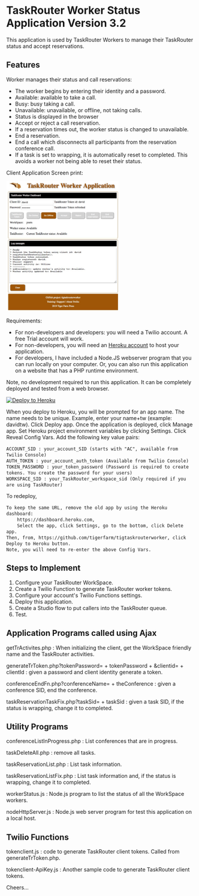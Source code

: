 # TaskRouter Worker Status Application Version 3.2

This application is used by TaskRouter Workers to manage their TaskRouter status and accept reservations.

## Features

Worker manages their status and call reservations:

- The worker begins by entering their identity and a password.
- Available: available to take a call.
- Busy: busy taking a call.
- Unavailable: unavailable, or offline, not taking calls.
- Status is displayed in the browser
- Accept or reject a call reservation.
- If a reservation times out, the worker status is changed to unavailable.
- End a reservation.
- End a call which disconnects all participants from the reservation conference call.
- If a task is set to wrapping, it is automatically reset to completed. This avoids a worker not being able to reset their status.

Client Application Screen print:

<img src="Tiger_Agent.jpg" width="300"/>

Requirements:

- For non-developers and developers: you will need a Twilio account. A free Trial account will work.
- For non-developers, you will need an [Heroku account](https://heroku.com/) to host your application.
- For developers, I have included a Node.JS webserver program that you can run locally on your computer.
  Or, you can also run this application on a website that has a PHP runtime environment.

Note, no development required to run this application. It can be completely deployed and tested from a web browser.

[![Deploy to Heroku](https://www.herokucdn.com/deploy/button.svg)](https://heroku.com/deploy?template=https://github.com/tigerfarm/tigtaskrouterworker)

When you deploy to Heroku, you will be prompted for an app name. 
The name needs to be unique. Example, enter your name+tw (example: davidtw). 
Click Deploy app. Once the application is deployed, click Manage app. 
Set Heroku project environment variables by clicking Settings. 
Click Reveal Config Vars. Add the following key value pairs:
````
ACCOUNT_SID : your_account_SID (starts with "AC", available from Twilio Console)
AUTH_TOKEN : your_account_auth_token (Available from Twilio Console)
TOKEN_PASSWORD : your_token_password (Password is required to create tokens. You create the password for your users)
WORKSPACE_SID : your_TaskRouter_workspace_sid (Only required if you are using TaskRouter)
````
To redeploy,
````
To keep the same URL, remove the old app by using the Heroku dashboard:
    https://dashboard.heroku.com,
    Select the app, click Settings, go to the bottom, click Delete app.
Then, from, https://github.com/tigerfarm/tigtaskrouterworker, click Deploy to Heroku button.
Note, you will need to re-enter the above Config Vars.
````

## Steps to Implement

1. Configure your TaskRouter WorkSpace.
2. Create a Twilio Function to generate TaskRouter worker tokens.
3. Configure your account's Twilio Functions settings.
4. Deploy this application.
5. Create a Studio flow to put callers into the TaskRouter queue.
6. Test.

## Application Programs called using Ajax

getTrActivites.php : When initializing the client, get the WorkSpace friendly name and the TaskRouter activities.

generateTrToken.php?tokenPassword= + tokenPassword + &clientid= + clientId : given a password and client identity generate a token.

conferenceEndFn.php?conferenceName= + theConference : given a conference SID, end the conference.

taskReservationTaskFix.php?taskSid= + taskSid : given a task SID, if the status is wrapping, change it to completed.

## Utility Programs

conferenceListInProgress.php : List conferences that are in progress.

taskDeleteAll.php : remove all tasks.

taskReservationList.php : List task information.

taskReservationListFix.php : List task information and, if the status is wrapping, change it to completed.

workerStatus.js : Node.js program to list the status of all the WorkSpace workers.

nodeHttpServer.js : Node.js web server program for test this application on a local host.

## Twilio Functions

tokenclient.js : code to generate TaskRouter client tokens. Called from generateTrToken.php.

tokenclient-ApiKey.js : Another sample code to generate TaskRouter client tokens.

Cheers...
